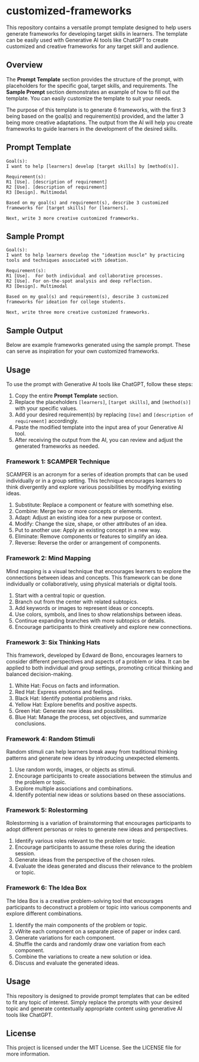 # customized-frameworks

This repository contains a versatile prompt template designed to help users generate frameworks for developing target skills in learners. The template can be easily used with Generative AI tools like ChatGPT to create customized and creative frameworks for any target skill and audience.

## Overview

The **Prompt Template** section provides the structure of the prompt, with placeholders for the specific goal, target skills, and requirements. The **Sample Prompt** section demonstrates an example of how to fill out the template. You can easily customize the template to suit your needs.

The purpose of this template is to generate 6 frameworks, with the first 3 being based on the goal(s) and requirement(s) provided, and the latter 3 being more creative adaptations. The output from the AI will help you create frameworks to guide learners in the development of the desired skills.

## Prompt Template

```
Goal(s): 
I want to help [learners] develop [target skills] by [method(s)]. 

Requirement(s):
R1 [Use]. [description of requirement]
R2 [Use]. [description of requirement]
R3 [Design]. Multimodal

Based on my goal(s) and requirement(s), describe 3 customized frameworks for [target skills] for [learners].

Next, write 3 more creative customized frameworks.
```

## Sample Prompt

```
Goal(s): 
I want to help learners develop the "ideation muscle" by practicing tools and techniques associated with ideation. 

Requirement(s):
R1 [Use].  For both individual and collaborative processes.
R2 [Use]. For on-the-spot analysis and deep reflection.
R3 [Design]. Multimodal

Based on my goal(s) and requirement(s), describe 3 customized frameworks for ideation for college students.

Next, write three more creative customized frameworks. 
```

## Sample Output

Below are example frameworks generated using the sample prompt. These can serve as inspiration for your own customized frameworks.

## Usage

To use the prompt with Generative AI tools like ChatGPT, follow these steps:

1. Copy the entire **Prompt Template** section.
2. Replace the placeholders `[learners]`, `[target skills]`, and `[method(s)]` with your specific values.
3. Add your desired requirement(s) by replacing `[Use]` and `[description of requirement]` accordingly.
4. Paste the modified template into the input area of your Generative AI tool.
5. After receiving the output from the AI, you can review and adjust the generated frameworks as needed.

### Framework 1: SCAMPER Technique

SCAMPER is an acronym for a series of ideation prompts that can be used individually or in a group setting. This technique encourages learners to think divergently and explore various possibilities by modifying existing ideas.

1. Substitute: Replace a component or feature with something else.
2. Combine: Merge two or more concepts or elements.
3. Adapt: Adjust an existing idea for a new purpose or context.
4. Modify: Change the size, shape, or other attributes of an idea.
5. Put to another use: Apply an existing concept in a new way.
6. Eliminate: Remove components or features to simplify an idea.
7. Reverse: Reverse the order or arrangement of components.

### Framework 2: Mind Mapping

Mind mapping is a visual technique that encourages learners to explore the connections between ideas and concepts. This framework can be done individually or collaboratively, using physical materials or digital tools.

1. Start with a central topic or question.
2. Branch out from the center with related subtopics.
3. Add keywords or images to represent ideas or concepts.
4. Use colors, symbols, and lines to show relationships between ideas.
5. Continue expanding branches with more subtopics or details.
6. Encourage participants to think creatively and explore new connections.

### Framework 3: Six Thinking Hats

This framework, developed by Edward de Bono, encourages learners to consider different perspectives and aspects of a problem or idea. It can be applied to both individual and group settings, promoting critical thinking and balanced decision-making.

1. White Hat: Focus on facts and information.
2. Red Hat: Express emotions and feelings.
3. Black Hat: Identify potential problems and risks.
4. Yellow Hat: Explore benefits and positive aspects.
5. Green Hat: Generate new ideas and possibilities.
6. Blue Hat: Manage the process, set objectives, and summarize conclusions.

### Framework 4: Random Stimuli

Random stimuli can help learners break away from traditional thinking patterns and generate new ideas by introducing unexpected elements.

1. Use random words, images, or objects as stimuli.
2. Encourage participants to create associations between the stimulus and the problem or topic.
3. Explore multiple associations and combinations.
4. Identify potential new ideas or solutions based on these associations.

### Framework 5: Rolestorming

Rolestorming is a variation of brainstorming that encourages participants to adopt different personas or roles to generate new ideas and perspectives.

1. Identify various roles relevant to the problem or topic.
2. Encourage participants to assume these roles during the ideation session.
3. Generate ideas from the perspective of the chosen roles.
4. Evaluate the ideas generated and discuss their relevance to the problem or topic.

### Framework 6: The Idea Box

The Idea Box is a creative problem-solving tool that encourages participants to deconstruct a problem or topic into various components and explore different combinations.

1. Identify the main components of the problem or topic.
2. vWrite each component on a separate piece of paper or index card.
3. Generate variations for each component.
3. Shuffle the cards and randomly draw one variation from each component.
4. Combine the variations to create a new solution or idea.
5. Discuss and evaluate the generated ideas.

## Usage
This repository is designed to provide prompt templates that can be edited to fit any topic of interest. Simply replace the prompts with your desired topic and generate contextually appropriate content using generative AI tools like ChatGPT.

## License
This project is licensed under the MIT License. See the LICENSE file for more information.
